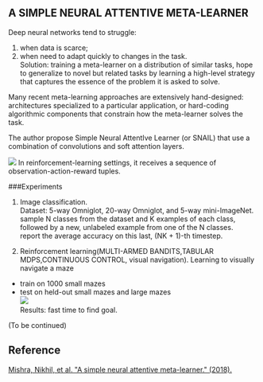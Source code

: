 A SIMPLE NEURAL ATTENTIVE META-LEARNER
---------
Deep neural networks tend to struggle:   
1. when data is scarce;  
2. when need to adapt quickly to changes in the task.  
Solution: training a meta-learner on a distribution of similar tasks, hope to generalize to novel but related
tasks by learning a high-level strategy that captures the essence of the problem it is asked to solve.

Many recent meta-learning approaches are extensively hand-designed:   
architectures specialized to a particular application, or hard-coding algorithmic components that constrain how the meta-learner solves the task. 

The author propose Simple Neural AttentIve Learner (or SNAIL) that use a combination of convolutions and soft attention layers. 

![](https://lilianweng.github.io/lil-log/assets/images/snail.png)
In reinforcement-learning settings, it receives a sequence of observation-action-reward tuples.

###Experiments
1. Image classification.  
Dataset: 5-way Omniglot, 20-way Omniglot, and 5-way mini-ImageNet. 
sample N classes from the dataset and K examples of each class, followed by a new, unlabeled example from one of the N classes.  
report the average accuracy on this last, (NK + 1)-th timestep. 

2. Reinforcement learning(MULTI-ARMED BANDITS,TABULAR MDPS,CONTINUOUS CONTROL, visual navigation).
Learning to visually navigate a maze  
- train on 1000 small mazes  
- test on held-out small mazes and large mazes   
![](https://ai2-s2-public.s3.amazonaws.com/figures/2017-08-08/7e9c1e0d247b20a0683f4797d9ea248c3b53d424/13-Figure5-1.png)  
Results: fast time to find goal.

(To be continued)

Reference
----
[Mishra, Nikhil, et al. "A simple neural attentive meta-learner." (2018).](https://arxiv.org/pdf/1707.03141.pdf)
